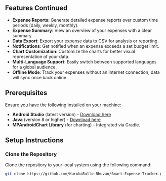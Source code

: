 ## Features Continued
- **Expense Reports**: Generate detailed expense reports over custom time periods (daily, weekly, monthly).
- **Expense Summary**: View an overview of your expenses with a clear summary.
- **Data Export**: Export your expense data to CSV for analysis or reporting.
- **Notifications**: Get notified when an expense exceeds a set budget limit.
- **Chart Customization**: Customize the charts for better visual representation of your data.
- **Multi-Language Support**: Easily switch between supported languages for a global audience.
- **Offline Mode**: Track your expenses without an internet connection; data will sync once back online.

## Prerequisites

Ensure you have the following installed on your machine:
- **Android Studio** (latest version) - [Download here](https://developer.android.com/studio)
- **Java** (version 8 or higher) - [Download here](https://www.oracle.com/java/technologies/javase-jdk8-downloads.html)
- **MPAndroidChart Library** (for charting) - Integrated via Gradle.

## Setup Instructions

### Clone the Repository
Clone the repository to your local system using the following command:
```bash
git clone https://github.com/KurubaBulle-Bhuvan/Smart-Expense-Tracker.git
